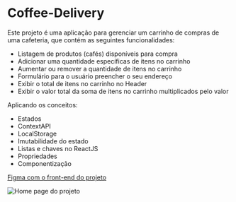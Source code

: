 # Coffee-Delivery
Este projeto é uma aplicação para gerenciar um carrinho de compras de uma cafeteria, que contém as seguintes funcionalidades:

- Listagem de produtos (cafés) disponíveis para compra
- Adicionar uma quantidade específicas de itens no carrinho
- Aumentar ou remover a quantidade de itens no carrinho
- Formulário para o usuário preencher o seu endereço
- Exibir o total de itens no carrinho no Header
- Exibir o valor total da soma de itens no carrinho multiplicados pelo valor

Aplicando os conceitos:

- Estados
- ContextAPI
- LocalStorage
- Imutabilidade do estado
- Listas e chaves no ReactJS
- Propriedades
- Componentização

[Figma com o front-end do projeto](https://www.figma.com/file/qfIeXcJDHmnqAXzr8KmIh0/Coffee-Delivery-%E2%80%A2-Desafio-React-Copy?fuid=1204942815991854555)

![Home page do projeto](https://media.licdn.com/dms/image/D4D2DAQHv1simeEPUZA/profile-treasury-image-shrink_800_800/0/1711390127385?e=1711998000&v=beta&t=7HZ-V3A-jO6w9JPIy7oQY72knBvegCjmi9NyLK0bvH0)
